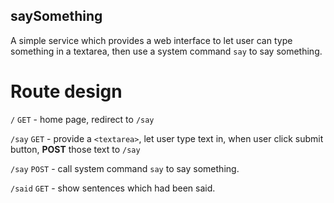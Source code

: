 saySomething
----
A simple service which provides a web interface to let user can type something in a textarea, then use a system command `say` to say something.

# Route design

`/` `GET` - home page, redirect to `/say`

`/say` `GET` - provide a `<textarea>`, let user type text in, when user click submit button, **POST** those text to `/say`

`/say` `POST` - call system command `say` to say something.

`/said` `GET` - show sentences which had been said.